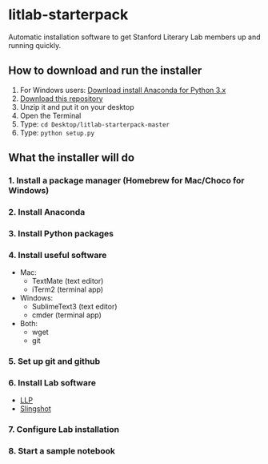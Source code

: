 # litlab-starterpack

Automatic installation software to get Stanford Literary Lab members up and running quickly.

## How to download and run the installer

1. For Windows users: [Download install Anaconda for Python 3.x](https://anaconda.com/distribution)
2. [Download this repository](https://github.com/quadrismegistus/litlab-starterpack/archive/master.zip)
3. Unzip it and put it on your desktop
3. Open the Terminal
4. Type: `cd Desktop/litlab-starterpack-master`
5. Type: `python setup.py`


## What the installer will do

### 1. Install a package manager (Homebrew for Mac/Choco for Windows)

### 2. Install Anaconda


### 3. Install Python packages


### 4. Install useful software

* Mac:
	* TextMate (text editor)
  * iTerm2 (terminal app)
* Windows:
	* SublimeText3 (text editor)
	* cmder (terminal app)
* Both:
	* wget
	* git


### 5. Set up git and github


### 6. Install Lab software

* [LLP](https://github.com/quadrismegistus/llp_lab)
* [Slingshot](https://github.com/quadrismegistus/mpi-slingshot)


### 7. Configure Lab installation


### 8. Start a sample notebook
